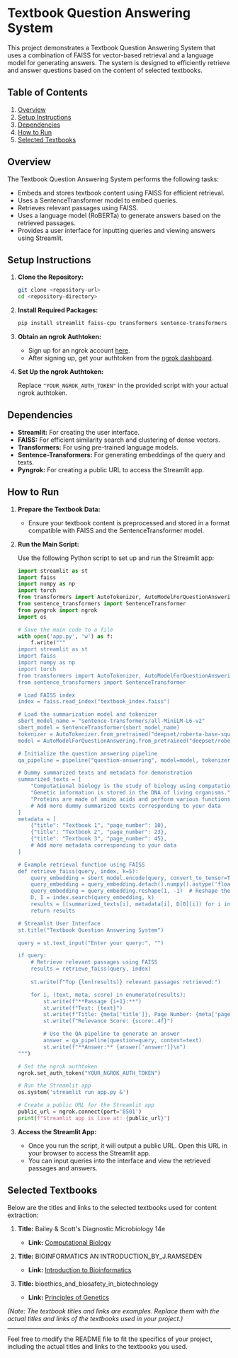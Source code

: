 # Textbook Question Answering System

This project demonstrates a Textbook Question Answering System that uses a combination of FAISS for vector-based retrieval and a language model for generating answers. The system is designed to efficiently retrieve and answer questions based on the content of selected textbooks.

## Table of Contents

1. [Overview](#overview)
2. [Setup Instructions](#setup-instructions)
3. [Dependencies](#dependencies)
4. [How to Run](#how-to-run)
5. [Selected Textbooks](#selected-textbooks)

## Overview

The Textbook Question Answering System performs the following tasks:
- Embeds and stores textbook content using FAISS for efficient retrieval.
- Uses a SentenceTransformer model to embed queries.
- Retrieves relevant passages using FAISS.
- Uses a language model (RoBERTa) to generate answers based on the retrieved passages.
- Provides a user interface for inputting queries and viewing answers using Streamlit.

## Setup Instructions

1. **Clone the Repository:**

    ```bash
    git clone <repository-url>
    cd <repository-directory>
    ```

2. **Install Required Packages:**

    ```bash
    pip install streamlit faiss-cpu transformers sentence-transformers pyngrok
    ```

3. **Obtain an ngrok Authtoken:**

    - Sign up for an ngrok account [here](https://dashboard.ngrok.com/signup).
    - After signing up, get your authtoken from the [ngrok dashboard](https://dashboard.ngrok.com/get-started/your-authtoken).

4. **Set Up the ngrok Authtoken:**

    Replace `"YOUR_NGROK_AUTH_TOKEN"` in the provided script with your actual ngrok authtoken.

## Dependencies

- **Streamlit:** For creating the user interface.
- **FAISS:** For efficient similarity search and clustering of dense vectors.
- **Transformers:** For using pre-trained language models.
- **Sentence-Transformers:** For generating embeddings of the query and texts.
- **Pyngrok:** For creating a public URL to access the Streamlit app.

## How to Run

1. **Prepare the Textbook Data:**

    - Ensure your textbook content is preprocessed and stored in a format compatible with FAISS and the SentenceTransformer model.

2. **Run the Main Script:**

    Use the following Python script to set up and run the Streamlit app:

    ```python
    import streamlit as st
    import faiss
    import numpy as np
    import torch
    from transformers import AutoTokenizer, AutoModelForQuestionAnswering, pipeline
    from sentence_transformers import SentenceTransformer
    from pyngrok import ngrok
    import os

    # Save the main code to a file
    with open('app.py', 'w') as f:
        f.write("""
    import streamlit as st
    import faiss
    import numpy as np
    import torch
    from transformers import AutoTokenizer, AutoModelForQuestionAnswering, pipeline
    from sentence_transformers import SentenceTransformer

    # Load FAISS index
    index = faiss.read_index("textbook_index.faiss")

    # Load the summarization model and tokenizer
    sbert_model_name = "sentence-transformers/all-MiniLM-L6-v2"
    sbert_model = SentenceTransformer(sbert_model_name)
    tokenizer = AutoTokenizer.from_pretrained("deepset/roberta-base-squad2")
    model = AutoModelForQuestionAnswering.from_pretrained("deepset/roberta-base-squad2")

    # Initialize the question answering pipeline
    qa_pipeline = pipeline("question-answering", model=model, tokenizer=tokenizer)

    # Dummy summarized texts and metadata for demonstration
    summarized_texts = [
        "Computational biology is the study of biology using computational techniques.",
        "Genetic information is stored in the DNA of living organisms.",
        "Proteins are made of amino acids and perform various functions in the body.",
        # Add more dummy summarized texts corresponding to your data
    ]
    metadata = [
        {"title": "Textbook 1", "page_number": 10},
        {"title": "Textbook 2", "page_number": 23},
        {"title": "Textbook 3", "page_number": 45},
        # Add more metadata corresponding to your data
    ]

    # Example retrieval function using FAISS
    def retrieve_faiss(query, index, k=5):
        query_embedding = sbert_model.encode(query, convert_to_tensor=True)  # Get the Tensor
        query_embedding = query_embedding.detach().numpy().astype('float32')  # Convert to NumPy and then to float32
        query_embedding = query_embedding.reshape(1, -1)  # Reshape the query embedding to a 2D array
        D, I = index.search(query_embedding, k)
        results = [(summarized_texts[i], metadata[i], D[0][i]) for i in I[0]]
        return results

    # Streamlit User Interface
    st.title("Textbook Question Answering System")

    query = st.text_input("Enter your query:", "")

    if query:
        # Retrieve relevant passages using FAISS
        results = retrieve_faiss(query, index)
        
        st.write(f"Top {len(results)} relevant passages retrieved:")

        for i, (text, meta, score) in enumerate(results):
            st.write(f"**Passage {i+1}:**")
            st.write(f"Text: {text}")
            st.write(f"Title: {meta['title']}, Page Number: {meta['page_number']}")
            st.write(f"Relevance Score: {score:.4f}")

            # Use the QA pipeline to generate an answer
            answer = qa_pipeline(question=query, context=text)
            st.write(f"**Answer:** {answer['answer']}\n")
    """)

    # Set the ngrok authtoken
    ngrok.set_auth_token("YOUR_NGROK_AUTH_TOKEN")

    # Run the Streamlit app
    os.system('streamlit run app.py &')

    # Create a public URL for the Streamlit app
    public_url = ngrok.connect(port='8501')
    print(f"Streamlit app is live at: {public_url}")
    ```

3. **Access the Streamlit App:**

    - Once you run the script, it will output a public URL. Open this URL in your browser to access the Streamlit app.
    - You can input queries into the interface and view the retrieved passages and answers.

## Selected Textbooks

Below are the titles and links to the selected textbooks used for content extraction:

1. **Title:** Bailey & Scott's Diagnostic Microbiology 14e
   - **Link:** [Computational Biology](https://drive.google.com/file/d/1oKzZCe1TUmWxUHeeg7vSEv5ecz8Gg0Hu/view?usp=drive_link)

2. **Title:** BIOINFORMATICS AN INTRODUCTION_BY_J.RAMSEDEN
   - **Link:** [Introduction to Bioinformatics](https://drive.google.com/file/d/11PdPYTtX3YiXfte7xee8LYr0uKdL-P09/view?usp=sharing)

3. **Title:** bioethics_and_biosafety_in_biotechnology
   - **Link:** [Principles of Genetics](https://drive.google.com/file/d/10_jK8llOBLvlW-7lregDHPF2Dog8pHOf/view?usp=drive_link)

*(Note: The textbook titles and links are examples. Replace them with the actual titles and links of the textbooks used in your project.)*

---

Feel free to modify the README file to fit the specifics of your project, including the actual titles and links to the textbooks you used.
